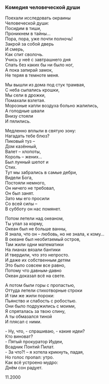 ### Комедия человеческой души

Поехали исследовать окраины  
Человеческой души:  
Посидим в тиши,  
Проникнем в тайны…  
Пора, пора, уже почти полночь!  
Закрой за собой дверь  
И смерь,  
Как спит сволочь.  
Учись у неё с завтрашнего дня  
Спать без каких бы ни было ног,  
А пока запирай замок,  
Не теряя в темноте меня.

Мы вышли из дома под стук трамвая,  
С неба сыпались крошки,  
Мы сели в дрожки,  
Помахали взлетая.  
Морозные капли воздуха больно жалились,  
А голодные швали  
Внизу стояли  
И пялились.

Медленно вплыли в святую зону:  
Нагадать тебе блюз?  
Пиковый туз –  
Дом казённый,  
Валет – хлопоты,  
Король – жених…  
Был лунный шепот и  
Стих.  
Тут мы забрались в самые дебри,  
Видели Бога,  
Постояли немного,  
Он ничего не требовал,  
Он был занят.  
Зато мы его просили  
Со всей силы –  
В субботу он нас помянет.

Потом летели над океаном,  
Ты упал за корму,  
Океан был не больше ванны,  
Я знала, что он – любовь, но не знала, к кому…  
В океане был необитаемый остров,  
Там жили одни математики  
На лианах вязали бантики  
И твердили, что это непросто.  
И даже их собственным детям  
Это было совсем все равно,  
Потому что давным-давно  
Океан доказал всё на свете.

А потом были горы с пропастью,  
Оттуда летели стихотворные строки  
И там же жили пороки:  
Пьянство и слабость с робостью.  
Они было подружились с моими,  
Я спряталась за твою спину,  
А ты обмазался тиной  
И плясал с ними.

\-	Ну, что, - спрашиваю, - какие идеи?  
Кто виноват?  
\-	Пятый прокуратор Иудеи,  
Всадник Понтий Пилат.  
\-	За что?! – я хотела крикнуть, падая,  
Но голос пропал: утро.  
Как всё устроено мудро:  
Днём сон радует.

11.2000 

